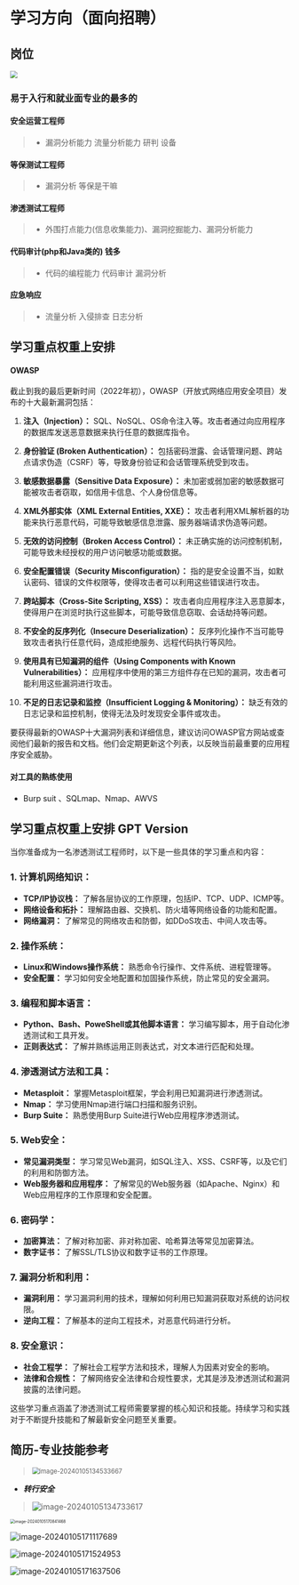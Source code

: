 #  学习方向（面向招聘）

 ## 岗位
<img src="Image/image-20240105131510965.png" style="zoom:80%;" />

  ### 易于入行和就业面专业的最多的

#### 安全运营工程师
> - 漏洞分析能力 流量分析能力 研判 设备

  #### 等保测试工程师 
> - 漏洞分析 等保是干嘛

#### 渗透测试工程师
> -  外围打点能力(信息收集能力)、漏洞挖掘能力、漏洞分析能力

####  代码审计(php和Java类的) 钱多
> -  代码的编程能力   代码审计 漏洞分析

  #### 应急响应
> -  流量分析 入侵排查 日志分析

## 学习重点权重上安排
#### OWASP
截止到我的最后更新时间（2022年初），OWASP（开放式网络应用安全项目）发布的十大最新漏洞包括：

1. **注入（Injection）：** SQL、NoSQL、OS命令注入等。攻击者通过向应用程序的数据库发送恶意数据来执行任意的数据库指令。

2. **身份验证 (Broken Authentication）：** 包括密码泄露、会话管理问题、跨站点请求伪造（CSRF）等，导致身份验证和会话管理系统受到攻击。

3. **敏感数据暴露（Sensitive Data Exposure）：** 未加密或弱加密的敏感数据可能被攻击者窃取，如信用卡信息、个人身份信息等。

4. **XML外部实体（XML External Entities, XXE）：** 攻击者利用XML解析器的功能来执行恶意代码，可能导致敏感信息泄露、服务器端请求伪造等问题。

5. **无效的访问控制（Broken Access Control）：** 未正确实施的访问控制机制，可能导致未经授权的用户访问敏感功能或数据。

6. **安全配置错误（Security Misconfiguration）：** 指的是安全设置不当，如默认密码、错误的文件权限等，使得攻击者可以利用这些错误进行攻击。

7. **跨站脚本（Cross-Site Scripting, XSS）：** 攻击者向应用程序注入恶意脚本，使得用户在浏览时执行这些脚本，可能导致信息窃取、会话劫持等问题。

8. **不安全的反序列化（Insecure Deserialization）：** 反序列化操作不当可能导致攻击者执行任意代码，造成拒绝服务、远程代码执行等风险。

9. **使用具有已知漏洞的组件（Using Components with Known Vulnerabilities）：** 应用程序中使用的第三方组件存在已知的漏洞，攻击者可能利用这些漏洞进行攻击。

10. **不足的日志记录和监控（Insufficient Logging & Monitoring）：** 缺乏有效的日志记录和监控机制，使得无法及时发现安全事件或攻击。

要获得最新的OWASP十大漏洞列表和详细信息，建议访问OWASP官方网站或查阅他们最新的报告和文档。他们会定期更新这个列表，以反映当前最重要的应用程序安全威胁。
####  对工具的熟练使用
* Burp suit 、SQLmap、Nmap、AWVS
## 学习重点权重上安排 GPT Version
当你准备成为一名渗透测试工程师时，以下是一些具体的学习重点和内容：

### 1. 计算机网络知识：

- **TCP/IP协议栈：** 了解各层协议的工作原理，包括IP、TCP、UDP、ICMP等。
- **网络设备和拓扑：** 理解路由器、交换机、防火墙等网络设备的功能和配置。
- **网络漏洞：** 了解常见的网络攻击和防御，如DDoS攻击、中间人攻击等。

### 2. 操作系统：

- **Linux和Windows操作系统：** 熟悉命令行操作、文件系统、进程管理等。
- **安全配置：** 学习如何安全地配置和加固操作系统，防止常见的安全漏洞。

### 3. 编程和脚本语言：

- **Python、Bash、PoweShell或其他脚本语言：** 学习编写脚本，用于自动化渗透测试和工具开发。
- **正则表达式：** 了解并熟练运用正则表达式，对文本进行匹配和处理。

### 4. 渗透测试方法和工具：

- **Metasploit：** 掌握Metasploit框架，学会利用已知漏洞进行渗透测试。
- **Nmap：** 学习使用Nmap进行端口扫描和服务识别。
- **Burp Suite：** 熟悉使用Burp Suite进行Web应用程序渗透测试。

### 5. Web安全：

- **常见漏洞类型：** 学习常见Web漏洞，如SQL注入、XSS、CSRF等，以及它们的利用和防御方法。
- **Web服务器和应用程序：** 了解常见的Web服务器（如Apache、Nginx）和Web应用程序的工作原理和安全配置。

### 6. 密码学：

- **加密算法：** 了解对称加密、非对称加密、哈希算法等常见加密算法。
- **数字证书：** 了解SSL/TLS协议和数字证书的工作原理。

### 7. 漏洞分析和利用：

- **漏洞利用：** 学习漏洞利用的技术，理解如何利用已知漏洞获取对系统的访问权限。
- **逆向工程：** 了解基本的逆向工程技术，对恶意代码进行分析。

### 8. 安全意识：

- **社会工程学：** 了解社会工程学方法和技术，理解人为因素对安全的影响。
- **法律和合规性：** 了解网络安全法律和合规性要求，尤其是涉及渗透测试和漏洞披露的法律问题。

这些学习重点涵盖了渗透测试工程师需要掌握的核心知识和技能。持续学习和实践对于不断提升技能和了解最新安全问题至关重要。

## 简历-专业技能参考
><img src="Image/image-20240105134533667.png" alt="image-20240105134533667" style="zoom:80%;" />

-  ***转行安全***
> ![image-20240105134733617](Image/image-20240105134733617.png)



<img src="Image/image-20240105170841468.png" alt="image-20240105170841468" style="zoom:50%;" />

![image-20240105171117689](Image/image-20240105171117689.png)

![image-20240105171524953](Image/image-20240105171524953.png)

![image-20240105171637506](Image/image-20240105171637506.png)